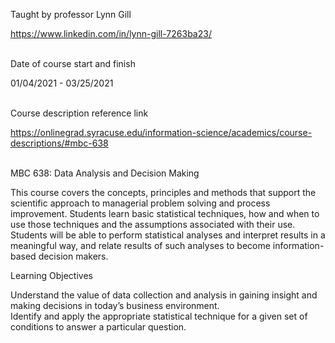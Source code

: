 Taught by professor Lynn Gill

https://www.linkedin.com/in/lynn-gill-7263ba23/<br><br>

Date of course start and finish

01/04/2021 - 03/25/2021<br><br>

Course description reference link

https://onlinegrad.syracuse.edu/information-science/academics/course-descriptions/#mbc-638<br><br>

MBC 638: Data Analysis and Decision Making

This course covers the concepts, principles and methods that support the scientific approach to managerial problem solving and process improvement. Students learn basic statistical techniques, how and when to use those techniques and the assumptions associated with their use. Students will be able to perform statistical analyses and interpret results in a meaningful way, and relate results of such analyses to become information-based decision makers.

Learning Objectives

Understand the value of data collection and analysis in gaining insight and making decisions in today’s business environment.  
Identify and apply the appropriate statistical technique for a given set of conditions to answer a particular question.
